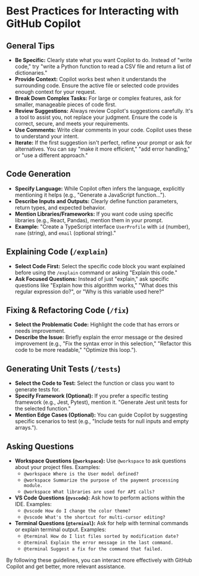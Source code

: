# Best Practices for Interacting with GitHub Copilot

## General Tips

*   **Be Specific:** Clearly state what you want Copilot to do. Instead of "write code," try "write a Python function to read a CSV file and return a list of dictionaries."
*   **Provide Context:** Copilot works best when it understands the surrounding code. Ensure the active file or selected code provides enough context for your request.
*   **Break Down Complex Tasks:** For large or complex features, ask for smaller, manageable pieces of code first.
*   **Review Suggestions:** Always review Copilot's suggestions carefully. It's a tool to assist you, not replace your judgment. Ensure the code is correct, secure, and meets your requirements.
*   **Use Comments:** Write clear comments in your code. Copilot uses these to understand your intent.
*   **Iterate:** If the first suggestion isn't perfect, refine your prompt or ask for alternatives. You can say "make it more efficient," "add error handling," or "use a different approach."

## Code Generation

*   **Specify Language:** While Copilot often infers the language, explicitly mentioning it helps (e.g., "Generate a JavaScript function...").
*   **Describe Inputs and Outputs:** Clearly define function parameters, return types, and expected behavior.
*   **Mention Libraries/Frameworks:** If you want code using specific libraries (e.g., React, Pandas), mention them in your prompt.
*   **Example:** "Create a TypeScript interface `UserProfile` with `id` (number), `name` (string), and `email` (optional string)."

## Explaining Code (`/explain`)

*   **Select Code First:** Select the specific code block you want explained before using the `/explain` command or asking "Explain this code."
*   **Ask Focused Questions:** Instead of just "explain," ask specific questions like "Explain how this algorithm works," "What does this regular expression do?", or "Why is this variable used here?"

## Fixing & Refactoring Code (`/fix`)

*   **Select the Problematic Code:** Highlight the code that has errors or needs improvement.
*   **Describe the Issue:** Briefly explain the error message or the desired improvement (e.g., "Fix the syntax error in this selection," "Refactor this code to be more readable," "Optimize this loop.").

## Generating Unit Tests (`/tests`)

*   **Select the Code to Test:** Select the function or class you want to generate tests for.
*   **Specify Framework (Optional):** If you prefer a specific testing framework (e.g., Jest, Pytest), mention it. "Generate Jest unit tests for the selected function."
*   **Mention Edge Cases (Optional):** You can guide Copilot by suggesting specific scenarios to test (e.g., "Include tests for null inputs and empty arrays.").

## Asking Questions

*   **Workspace Questions (`@workspace`):** Use `@workspace` to ask questions about your project files. Examples:
    *   `@workspace Where is the User model defined?`
    *   `@workspace Summarize the purpose of the payment processing module.`
    *   `@workspace What libraries are used for API calls?`
*   **VS Code Questions (`@vscode`):** Ask how to perform actions within the IDE. Examples:
    *   `@vscode How do I change the color theme?`
    *   `@vscode What's the shortcut for multi-cursor editing?`
*   **Terminal Questions (`@terminal`):** Ask for help with terminal commands or explain terminal output. Examples:
    *   `@terminal How do I list files sorted by modification date?`
    *   `@terminal Explain the error message in the last command.`
    *   `@terminal Suggest a fix for the command that failed.`

By following these guidelines, you can interact more effectively with GitHub Copilot and get better, more relevant assistance.